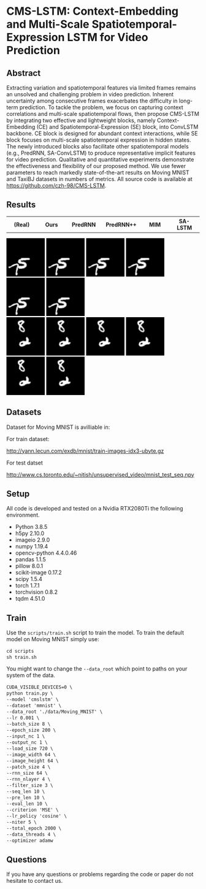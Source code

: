 # CMS-LSTM: Context-Embedding and Multi-Scale Spatiotemporal-Expression LSTM for Video Prediction

## Abstract
Extracting variation and spatiotemporal features via limited frames remains an unsolved and challenging problem in video prediction. Inherent uncertainty among consecutive frames exacerbates the difficulty in long-term prediction. To tackle the problem, we focus on capturing context correlations and multi-scale spatiotemporal flows, then propose CMS-LSTM by integrating two effective and lightweight blocks, namely Context-Embedding (CE) and Spatiotemporal-Expression (SE) block, into ConvLSTM backbone. CE block is designed for abundant context interactions, while SE block focuses on multi-scale spatiotemporal expression in hidden states. The newly introduced blocks also facilitate other spatiotemporal models (e.g., PredRNN, SA-ConvLSTM) to produce representative implicit features for video prediction. Qualitative and quantitative experiments demonstrate the effectiveness and flexibility of our proposed method. We use fewer parameters to reach markedly state-of-the-art results on Moving MNIST and TaxiBJ datasets in numbers of metrics. All source code is available at https://github.com/czh-98/CMS-LSTM.


## Results

<div>
    <table width="600" border="0px">
      <tr>
        <th width="100">(Real)</th>
        <th width="100">Ours</th>
        <th width="100">PredRNN</th>
        <th width="100">PredRNN++</th>
        <th width="100">MIM</th>
        <th width="100">SA-LSTM</th>
      </tr>
    </table>
    <img height="100" width="100" src="results/gt1.gif">
    <img height="100" width="100" src="results/CMS-LSTM_pd1.gif">
    <img height="100" width="100" src="results/PredRNN_pd1.gif">
    <img height="100" width="100" src="results/PredRNN++_pd1.gif">
    <img height="100" width="100" src="results/MIM_pd1.gif">
    <img height="100" width="100" src="results/SA-ConvLSTM_pd1.gif">
</div>
<div>
    <img height="100" width="100" src="results/gt8.gif">
    <img height="100" width="100" src="results/CMS-LSTM_pd8.gif">
    <img height="100" width="100" src="results/PredRNN_pd8.gif">
    <img height="100" width="100" src="results/PredRNN++_pd8.gif">
    <img height="100" width="100" src="results/MIM_pd8.gif">
    <img height="100" width="100" src="results/SA-ConvLSTM_pd8.gif">
</div>


## Datasets
<!-- ## Pre-trained Models and Datasets -->
<!-- Pretrained Model will be released soon! -->
Dataset for Moving MNIST is avilliable in:

For train dataset:

http://yann.lecun.com/exdb/mnist/train-images-idx3-ubyte.gz

For test datset

http://www.cs.toronto.edu/~nitish/unsupervised_video/mnist_test_seq.npy

## Setup
All code is developed and tested on a Nvidia RTX2080Ti the following environment.

- Python 3.8.5
- h5py 2.10.0
- imageio 2.9.0
- numpy 1.19.4
- opencv-python 4.4.0.46
- pandas 1.1.5
- pillow 8.0.1
- scikit-image 0.17.2
- scipy 1.5.4
- torch 1.7.1
- torchvision 0.8.2
- tqdm 4.51.0

## Train
Use the `scripts/train.sh` script to train the model. To train the default model on Moving MNIST simply use:
```shell
cd scripts
sh train.sh
```
You might want to change the `--data_root` which point to paths on your system of the data.

```
CUDA_VISIBLE_DEVICES=0 \
python train.py \
--model 'cmslstm' \
--dataset 'mmnist' \
--data_root './data/Moving_MNIST' \
--lr 0.001 \
--batch_size 8 \
--epoch_size 200 \
--input_nc 1 \
--output_nc 1 \
--load_size 720 \
--image_width 64 \
--image_height 64 \
--patch_size 4 \
--rnn_size 64 \
--rnn_nlayer 4 \
--filter_size 3 \
--seq_len 10 \
--pre_len 10 \
--eval_len 10 \
--criterion 'MSE' \
--lr_policy 'cosine' \
--niter 5 \
--total_epoch 2000 \
--data_threads 4 \
--optimizer adamw
```

<!-- ## BibTeX
TODO -->

## Questions
If you have any questions or problems regarding the code or paper do not hesitate to contact us.